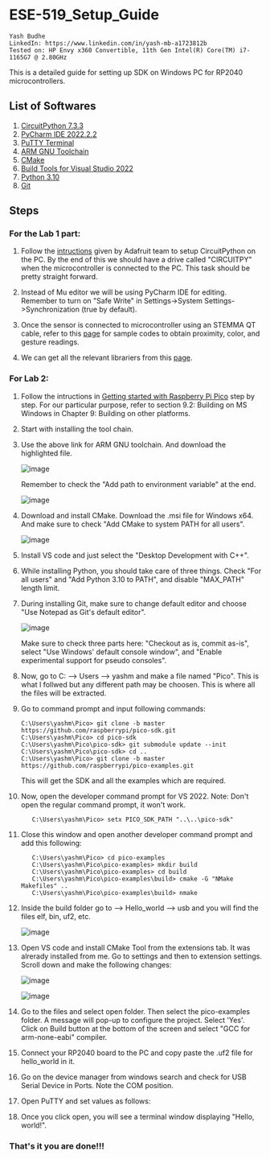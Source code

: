 # ESE-519_Setup_Guide

    Yash Budhe
    LinkedIn: https://www.linkedin.com/in/yash-mb-a1723812b
    Tested on: HP Envy x360 Convertible, 11th Gen Intel(R) Core(TM) i7-1165G7 @ 2.80GHz
    
This is a detailed guide for setting up SDK on Windows PC for RP2040 microcontrollers.
    
## List of Softwares 
 
1. [CircuitPython 7.3.3](https://circuitpython.org/board/adafruit_qtpy_rp2040/)
2. [PyCharm IDE 2022.2.2](https://www.jetbrains.com/pycharm/download/#section=windows)
3. [PuTTY Terminal](https://www.chiark.greenend.org.uk/~sgtatham/putty/latest.html)
4. [ARM GNU Toolchain](https://developer.arm.com/downloads/-/arm-gnu-toolchain-downloads)
5. [CMake](https://cmake.org/download/)
6. [Build Tools for Visual Studio 2022](https://visualstudio.microsoft.com/downloads/#build-tools-for-visual-studio-2022)
7. [Python 3.10](https://www.python.org/downloads/windows/)
8. [Git](https://git-scm.com/download/win)

## Steps

### For the Lab 1 part:

1. Follow the [intructions](https://learn.adafruit.com/adafruit-qt-py-2040/circuitpython) given by Adafruit team to setup CircuitPython on the PC. By the end of this we should have a drive called "CIRCUITPY" when the microcontroller is connected to the PC. This task should be pretty straight forward.

2. Instead of Mu editor we will be using PyCharm IDE for editing. Remember to turn on "Safe Write" in Settings->System Settings->Synchronization (true by default).

3. Once the sensor is connected to microcontroller using an STEMMA QT cable, refer to this [page](https://learn.adafruit.com/adafruit-apds9960-breakout/circuitpython) for sample codes to obtain proximity, color, and gesture readings.

4. We can get all the relevant librariers from this [page](https://learn.adafruit.com/welcome-to-circuitpython/circuitpython-libraries).

### For Lab 2:

1. Follow the intructions in [Getting started with Raspberry Pi Pico](https://datasheets.raspberrypi.com/pico/getting-started-with-pico.pdf) step by step. For our particular purpose, refer to section 9.2: Building on MS Windows in Chapter 9: Building on other platforms. 

2. Start with installing the tool chain. 

3. Use the above link for ARM GNU toolchain. And download the highlighted file.

   ![image](https://user-images.githubusercontent.com/99275864/195441170-84d61e6f-0fb4-4cb6-a7ab-89dc7ac575c0.png)

   Remember to check the "Add path to environment variable" at the end.

   ![image](https://user-images.githubusercontent.com/99275864/195442617-81efa4a6-5961-4a06-94d1-fd2986b39c82.png)
   
 
 
 4. Download and install CMake. Download the .msi file for Windows x64. And make sure to check "Add CMake to system PATH for all users". 
 
    ![image](https://user-images.githubusercontent.com/99275864/195445574-6e178d93-7ff3-450c-be3e-1f8ace8ab94d.png)
    
    
    
 5. Install VS code and just select the "Desktop Development with C++". 
 
 6. While installing Python, you should take care of three things. Check "For all users" and "Add Python 3.10 to PATH", and disable "MAX_PATH" length limit.
 
 
 7. During installing Git, make sure to change default editor and choose "Use Notepad as Git's default editor".
 
    ![image](https://user-images.githubusercontent.com/99275864/195448624-347ca8fc-b8f6-46be-9d7f-c4bc3f789ef9.png)

 
    Make sure to check three parts here: "Checkout as is, commit as-is", select "Use Windows' default console window", and "Enable experimental support for pseudo 
    consoles".
 
 
 
 8. Now, go to C: --> Users --> yashm and make a file named "Pico". This is what I follwed but any different path may be choosen. This is where all the files will be 
    extracted.
    
 9. Go to command prompt and input following commands:
    
        C:\Users\yashm\Pico> git clone -b master https://github.com/raspberrypi/pico-sdk.git
        C:\Users\yashm\Pico> cd pico-sdk
        C:\Users\yashm\Pico\pico-sdk> git submodule update --init
        C:\Users\yashm\Pico\pico-sdk> cd ..
        C:\Users\yashm\Pico> git clone -b master https://github.com/raspberrypi/pico-examples.git
        
    This will get the SDK and all the examples which are required.
    
 10. Now, open the developer command prompt for VS 2022. Note: Don't open the regular command prompt, it won't work. 
      
            C:\Users\yashm\Pico> setx PICO_SDK_PATH "..\..\pico-sdk"
        
 11. Close this window and open another developer command prompt and add this following:
        
            C:\Users\yashm\Pico> cd pico-examples
            C:\Users\yashm\Pico\pico-examples> mkdir build
            C:\Users\yashm\Pico\pico-examples> cd build
            C:\Users\yashm\Pico\pico-examples\build> cmake -G "NMake Makefiles" ..
            C:\Users\yashm\Pico\pico-examples\build> nmake
    
  
 12. Inside the build folder go to --> Hello_world --> usb and you will find the files elf, bin, uf2, etc. 
     
     ![image](https://user-images.githubusercontent.com/99275864/195457726-1ecd4c95-8169-43e0-a6b6-d6d668aadd40.png)
     
     
 13. Open VS code and install CMake Tool from the extensions tab. It was alrerady installed from me. Go to settings and then to extension settings. Scroll down and 
     make the following changes:
     
     ![image](https://user-images.githubusercontent.com/99275864/195459081-bf32b3df-86f5-4627-8a4b-305d4323f93c.png)
     
     ![image](https://user-images.githubusercontent.com/99275864/195459147-d32f23f1-a398-4f5b-898e-9d5e7517691f.png)
     
     
 14. Go to the files and select open folder. Then select the pico-examples folder. A message will pop-up to configure the project. Select 'Yes'. Click on Build button 
     at the bottom of the screen and select "GCC for arm-none-eabi" compiler.
     
 15. Connect your RP2040 board to the PC and copy paste the .uf2 file for hello_world in it. 
 
 16. Go on the device manager from windows search and check for USB Serial Device in Ports. Note the COM position.
 
 17. Open PuTTY and set values as follows:
 
 18. Once you click open, you will see a terminal window displaying "Hello, world!".



### That's it you are done!!!


















    
    
